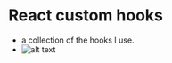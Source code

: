 # React custom hooks
- a collection of the hooks I use.
- ![alt text](https://dan-lucian.github.io/react-custom-hooks/ "Examples page")
